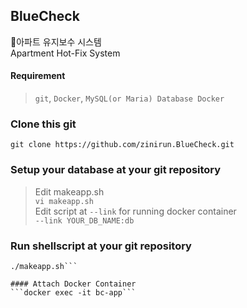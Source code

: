 ## BlueCheck
🔨아파트 유지보수 시스템  
Apartment Hot-Fix System

#### Requirement
> `git`, `Docker`, `MySQL(or Maria) Database Docker`

### Clone this git
```git clone https://github.com/zinirun.BlueCheck.git```

### Setup your database at your git repository
> Edit makeapp.sh  
```vi makeapp.sh```    
> Edit script at `--link` for running docker container  
```--link YOUR_DB_NAME:db```

### Run shellscript at your git repository
```chmod +x makeapp.sh;  
./makeapp.sh```

#### Attach Docker Container
```docker exec -it bc-app```
